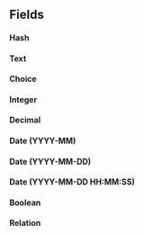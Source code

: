 ## Fields

#### Hash

#### Text

#### Choice

#### Integer

#### Decimal

#### Date (YYYY-MM)

#### Date (YYYY-MM-DD)

#### Date (YYYY-MM-DD HH:MM:SS)

#### Boolean

#### Relation
